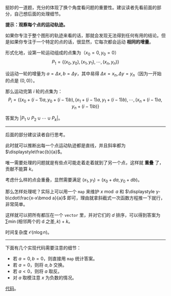 挺妙的一道题，充分的体现了换个角度看问题的重要性。建议读者先看前面的部分，自己想后面的处理细节。

**提示：观察每个点的运动轨迹。**

如果你专注于整个图形的轨迹来看的话，那就会发现无法得到任何有用的结论。但是如果你专注于一个特定的点的话，很显然，它每次都会运动 **相同的增量**。

形式化地，设第一轮运动组成的点集为（$x_0=0,y_0=0$）
$$
P_1=\{(x_0,y_0),(x_1,y_1),\cdots,(x_n,y_n)\}
$$

设运动一轮的增量为 $a=\Delta x,b=\Delta y$，其中易得 $\Delta x=x_n,\Delta y=y_n$（因为一开始的点是 $(0,0)$）。

那么运动完第 $i$ 轮的点集为：
$$
P_i=\{(x_0+(i-1)a,y_0+(i-1)b),(x_1+(i-1)a,y_1+(i-1)b),\cdots,(x_n+(i-1)a,y_n+(i-1)b)\}
$$

答案为 $|P_1\cup P_2\cup\cdots\cup P_k|$。

--------------

后面的部分建议读者自行思考。

此时就可以推断出每一个点运动轨迹都是直线，并且斜率都为 $\displaystyle\frac{b}{a}$。

唯一需要处理的问题就是有些点可能走着走着就到了另一个点，这样就 **重叠** 了，贡献不能算 $k$。

考虑什么样的点会重叠，显然需要满足 $(x_1,y_1)=(x_0+da,y_0+db)$。

那么怎样处理呢？实际上可以用一个 `map` 来维护 $x\bmod a$ 和 $\displaystyle y-b\cdot\frac{x-x\bmod a}{a}$ 即可，理由就拿斜截式一次函数方程推一下就行，非常简单。

这样就可以把所有都压在一个 `vector` 里，并对它们的 $d$ 排序，可以得到答案为 $\sum\min(\text{相邻两个的 d 之差},k)+k$。

时间复杂度 $\mathcal{O}(n\log n)$。

----

下面有几个实现代码需要注意的细节：

+ 若 $a=0,b=0$，则直接用 `map` 统计答案。
+ 若 $a=0$，则将 $a,b$ 交换。
+ 若 $a<0$，则将 $a$ 取反。
+ 对 $a$ 取模注意 $x$ 为负数的情况。

[代码](https://atcoder.jp/contests/abc219/submissions/37748215)。